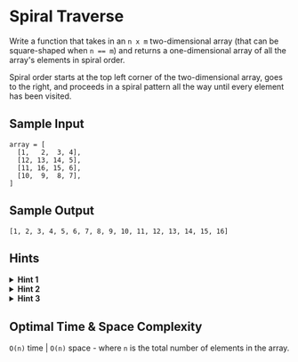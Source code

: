 # Spiral Traverse

Write a function that takes in an `n x m` two-dimensional array (that can be square-shaped when `n == m`) and returns a one-dimensional array of all the array's elements in spiral order.

Spiral order starts at the top left corner of the two-dimensional array, goes to the right, and proceeds in a spiral pattern all the way until every element has been visited.

## Sample Input

```plaintext
array = [
  [1,   2,  3, 4],
  [12, 13, 14, 5],
  [11, 16, 15, 6],
  [10,  9,  8, 7],
]
```

## Sample Output

```plaintext
[1, 2, 3, 4, 5, 6, 7, 8, 9, 10, 11, 12, 13, 14, 15, 16]
```

## Hints

<details>
<summary><b>Hint 1</b></summary>

You can think of the spiral that you have to traverse as a set of rectangle perimeters that progressively get smaller (i.e., that progressively move inwards in the two-dimensional array).

</details>

<details>
<summary><b>Hint 2</b></summary>

Going off of `Hint #1`, declare four variables: a `starting row`, a `starting column`, an `ending row`, and an `ending column`. These four variables represent the bounds of the first rectangle perimeter in the spiral that you have to traverse. Traverse that perimeter using those bounds, and then move the bounds inwards. End your algorithm once the starting row passes the ending row or the starting column passes the ending column.

</details>

<details>
<summary><b>Hint 3</b></summary>

You can solve this problem both iteratively and recursively following very similar logic.

</details>

## Optimal Time & Space Complexity

`O(n)` time | `O(n)` space - where `n` is the total number of elements in the array.
